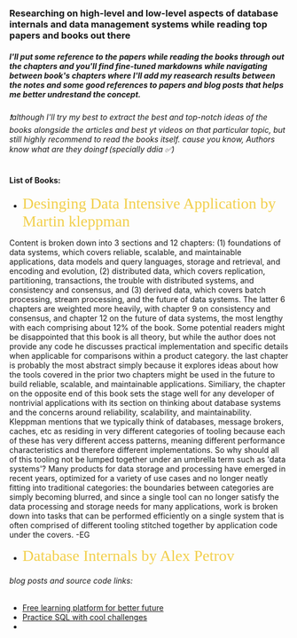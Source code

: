 ### Researching on high-level and low-level aspects of database internals and data management systems while reading top papers and books out there
##### I'll put some reference to the papers while reading the books through out the chapters and you'll find fine-tuned markdowns while navigating between book's chapters where I'll add my reasearch results between the notes and some good references to papers and blog posts that helps me better undrestand the concept.

###### ❗️although I'll try my best to extract the best and top-notch ideas of the books alongside the articles and best yt videos on that particular topic, but still highly recommend to read the books itself. cause you know, Authors know what are they doing❗️ (specially ddia ✅)

#### List of Books:

- <span style="color: #f2cf4a; font-family: Babas; font-size: 2em;">Desinging Data Intensive Application by Martin kleppman</span>

Content is broken down into 3 sections and 12 chapters: (1) foundations of data systems, which covers reliable, scalable, and maintainable applications, data models and query languages, storage and retrieval, and encoding and evolution, (2) distributed data, which covers replication, partitioning, transactions, the trouble with distributed systems, and consistency and consensus, and (3) derived data, which covers batch processing, stream processing, and the future of data systems. The latter 6 chapters are weighted more heavily, with chapter 9 on consistency and consensus, and chapter 12 on the future of data systems, the most lengthy with each comprising about 12% of the book.
Some potential readers might be disappointed that this book is all theory, but while the author does not provide any code he discusses practical implementation and specific details when applicable for comparisons within a product category. the last chapter is probably the most abstract simply because it explores ideas about how the tools covered in the prior two chapters might be used in the future to build reliable, scalable, and maintainable applications. Similiary, the chapter on the opposite end of this book sets the stage well for any developer of nontrivial applications with its section on thinking about database systems and the concerns around reliability, scalability, and maintainability.
Kleppman mentions that we typically think of databases, message brokers, caches, etc as residing in very different categories of tooling because each of these has very different access patterns, meaning different performance characteristics and therefore different implementations. So why should all of this tooling not be lumped together under an umbrella term such as 'data systems'? Many products for data storage and processing have emerged in recent years, optimized for a variety of use cases and no longer neatly fitting into traditional categories: the boundaries between categories are simply becoming blurred, and since a single tool can no longer satisfy the data processing and storage needs for many applications, work is broken down into tasks that can be performed efficiently on a single system that is often comprised of different tooling stitched together by application code under the covers. -EG



- <span style="color: #f2cf4a; font-family: Babas; font-size: 2em;">Database Internals by Alex Petrov</span>



###### blog posts and source code links:
- [Free learning platform for better future](https://www.javatpoint.com/dbms-tutorial)
- [Practice SQL with cool challenges](https://www.hackerrank.com/domains/sql)
- 